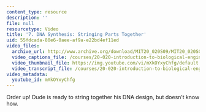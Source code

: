 ```yaml
---
content_type: resource
description: ''
file: null
resourcetype: Video
title: '7. DNA Synthesis: Stringing Parts Together'
uid: 55fdcada-80e6-0aee-af9a-e22bd4ef11ed
video_files:
  archive_url: http://www.archive.org/download/MIT20_020S09/MIT20_020S09_dna.mp4
  video_captions_file: /courses/20-020-introduction-to-biological-engineering-design-spring-2009/4d0619193457573aaaf3b76e65e0e1a6_mXkOYxyChfg.vtt
  video_thumbnail_file: https://img.youtube.com/vi/mXkOYxyChfg/default.jpg
  video_transcript_file: /courses/20-020-introduction-to-biological-engineering-design-spring-2009/8d43c4993633be3b84cabe52fa7b9b9b_mXkOYxyChfg.pdf
video_metadata:
  youtube_id: mXkOYxyChfg
---
```


Order up! Dude is ready to string together his DNA design, but doesn’t know how.